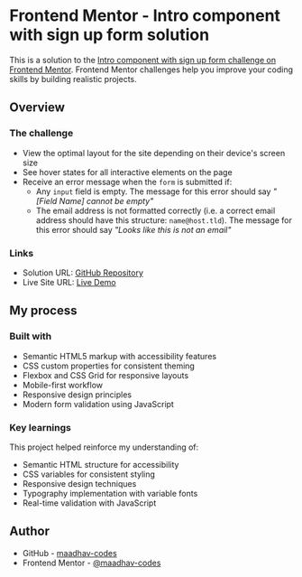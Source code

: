 # Frontend Mentor - Intro component with sign up form solution

This is a solution to the [Intro component with sign up form challenge on Frontend Mentor](https://www.frontendmentor.io/challenges/intro-component-with-signup-form-5cf91bd49edda32581d28fd1). Frontend Mentor challenges help you improve your coding skills by building realistic projects.

## Overview

### The challenge

- View the optimal layout for the site depending on their device's screen size
- See hover states for all interactive elements on the page
- Receive an error message when the `form` is submitted if:
  - Any `input` field is empty. The message for this error should say _"[Field Name] cannot be empty"_
  - The email address is not formatted correctly (i.e. a correct email address should have this structure: `name@host.tld`). The message for this error should say _"Looks like this is not an email"_

### Links

- Solution URL: [GitHub Repository](https://github.com/maadhav-codes/fm-intro-component-with-signup-form-solution)
- Live Site URL: [Live Demo](https://maadhav-codes.github.io/fm-intro-component-with-signup-form-solution/)

## My process

### Built with

- Semantic HTML5 markup with accessibility features
- CSS custom properties for consistent theming
- Flexbox and CSS Grid for responsive layouts
- Mobile-first workflow
- Responsive design principles
- Modern form validation using JavaScript

### Key learnings

This project helped reinforce my understanding of:

- Semantic HTML structure for accessibility
- CSS variables for consistent styling
- Responsive design techniques
- Typography implementation with variable fonts
- Real-time validation with JavaScript

## Author

- GitHub - [maadhav-codes](https://github.com/maadhav-codes)
- Frontend Mentor - [@maadhav-codes](https://www.frontendmentor.io/profile/maadhav-codes)
